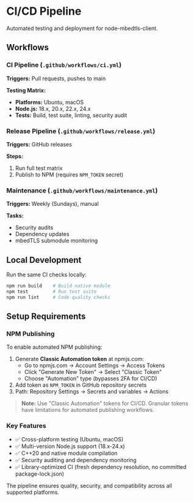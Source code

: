 # CI/CD Pipeline

Automated testing and deployment for node-mbedtls-client.

## Workflows

### CI Pipeline (`.github/workflows/ci.yml`)
**Triggers:** Pull requests, pushes to main

**Testing Matrix:**
- **Platforms:** Ubuntu, macOS
- **Node.js:** 18.x, 20.x, 22.x, 24.x
- **Tests:** Build, test suite, linting, security audit

### Release Pipeline (`.github/workflows/release.yml`)
**Triggers:** GitHub releases

**Steps:**
1. Run full test matrix
2. Publish to NPM (requires `NPM_TOKEN` secret)

### Maintenance (`.github/workflows/maintenance.yml`)
**Triggers:** Weekly (Sundays), manual

**Tasks:**
- Security audits
- Dependency updates
- mbedTLS submodule monitoring

## Local Development

Run the same CI checks locally:

```bash
npm run build    # Build native module
npm test         # Run test suite
npm run lint     # Code quality checks
```

## Setup Requirements

### NPM Publishing
To enable automated NPM publishing:
1. Generate **Classic Automation token** at npmjs.com:
   - Go to npmjs.com → Account Settings → Access Tokens
   - Click "Generate New Token" → Select "Classic Token"
   - Choose "Automation" type (bypasses 2FA for CI/CD)
2. Add token as `NPM_TOKEN` in GitHub repository secrets
3. Path: Repository Settings → Secrets and variables → Actions

> **Note:** Use "Classic Automation" tokens for CI/CD. Granular tokens have limitations for automated publishing workflows.

### Key Features
- ✅ Cross-platform testing (Ubuntu, macOS)
- ✅ Multi-version Node.js support (18.x-24.x)
- ✅ C++20 and native module compilation
- ✅ Security auditing and dependency monitoring
- ✅ Library-optimized CI (fresh dependency resolution, no committed package-lock.json)

The pipeline ensures quality, security, and compatibility across all supported platforms.
